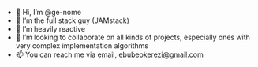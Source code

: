 - 👋 Hi, I’m @ge-nome
- 👀 I’m the full stack guy (JAMstack)
- 🌱 I’m heavily reactive
- 💞️ I’m looking to collaborate on all kinds of projects, especially ones with very complex implementation algorithms
- 📫 You can reach me via email, ebubeokerezi@gmail.com

<!---
ge-nome/ge-nome is a ✨ special ✨ repository because its `README.md` (this file) appears on your GitHub profile.
You can click the Preview link to take a look at your changes.
--->
